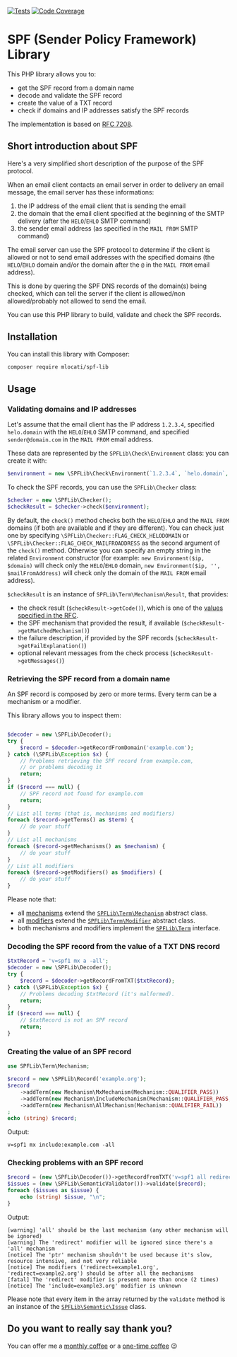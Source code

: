 [![Tests](https://github.com/mlocati/spf-lib/workflows/Tests/badge.svg)](https://github.com/mlocati/spf-lib/actions?query=workflow%3A%22Tests%22)
[![Code Coverage](https://codecov.io/gh/mlocati/spf-lib/branch/master/graph/badge.svg)](https://codecov.io/gh/mlocati/spf-lib)


# SPF (Sender Policy Framework) Library

This PHP library allows you to:

- get the SPF record from a domain name
- decode and validate the SPF record
- create the value of a TXT record
- check if domains and IP addresses satisfy the SPF records

The implementation is based on [RFC 7208](https://tools.ietf.org/html/rfc7208).

## Short introduction about SPF

Here's a very simplified short description of the purpose of the SPF protocol.

When an email client contacts an email server in order to delivery an email message, the email server has these informations:

1. the IP address of the email client that is sending the email
2. the domain that the email client specified at the beginning of the SMTP delivery (after the `HELO`/`EHLO` SMTP command)
3. the sender email address (as specified in the `MAIL FROM` SMTP command)

The email server can use the SPF protocol to determine if the client is allowed or not to send email addresses with the specified domains (the `HELO`/`EHLO` domain and/or the domain after the `@` in the `MAIL FROM` email address).

This is done by quering the SPF DNS records of the domain(s) being checked, which can tell the server if the client is allowed/non allowed/probably not allowed to send the email.

You can use this PHP library to build, validate and check the SPF records.

## Installation

You can install this library with Composer:

```sh
composer require mlocati/spf-lib
```

## Usage

### Validating domains and IP addresses

Let's assume that the email client has the IP address `1.2.3.4`, specified `helo.domain` with the `HELO`/`EHLO` SMTP command, and specified `sender@domain.com` in the `MAIL FROM` email address.

These data are represented by the `SPFLib\Check\Environment` class: you can create it with:

```php
$environment = new \SPFLib\Check\Environment(`1.2.3.4`, `helo.domain`, `sender@domain.com`);
```

To check the SPF records, you can use the `SPFLib\Checker` class:

```php
$checker = new \SPFLib\Checker();
$checkResult = $checker->check($environment);
```

By default, the `check()` method checks both the `HELO`/`EHLO` and the `MAIL FROM` domains (if both are available and if they are different).
You can check just one by specifying `\SPFLib\Checker::FLAG_CHECK_HELODOMAIN` or `\SPFLib\Checker::FLAG_CHECK_MAILFROADDRESS` as the second argument of the `check()` method.
Otherwise you can specify an empty string in the related `Environment` constructor (for example: `new Environment($ip, $domain)` will check only the `HELO`/`EHLO` domain, `new Environment($ip, '', $mailFromAddress)` will check only the domain of the `MAIL FROM` email address).

`$checkResult` is an instance of `SPFLib\Term\Mechanism\Result`, that provides:

- the check result (`$checkResult->getCode()`), which is one of the [values specified in the RFC](https://tools.ietf.org/html/rfc7208#section-2.6).
- the SPF mechanism that provided the result, if available (`$checkResult->getMatchedMechanism()`)
- the failure description, if provided by the SPF records (`$checkResult->getFailExplanation()`)
- optional relevant messages from the check process (`$checkResult->getMessages()`)

### Retrieving the SPF record from a domain name

An SPF record is composed by zero or more terms. Every term can be a mechanism or a modifier.

This library allows you to inspect them:

```php

$decoder = new \SPFLib\Decoder();
try {
    $record = $decoder->getRecordFromDomain('example.com');
} catch (\SPFLib\Exception $x) {
    // Problems retrieving the SPF record from example.com,
    // or problems decoding it
    return;
}
if ($record === null) {
    // SPF record not found for example.com
    return;
}
// List all terms (that is, mechanisms and modifiers)
foreach ($record->getTerms() as $term) {
    // do your stuff
}
// List all mechanisms
foreach ($record->getMechanisms() as $mechanism) {
    // do your stuff
}
// List all modifiers
foreach ($record->getModifiers() as $modifiers) {
    // do your stuff
}
```

Please note that:

- all [mechanisms](https://github.com/mlocati/spf-lib/tree/master/src/Term/Mechanism) extend the [`SPFLib\Term\Mechanism`](https://github.com/mlocati/spf-lib/blob/master/src/Term/Mechanism.php) abstract class.
- all [modifiers](https://github.com/mlocati/spf-lib/tree/master/src/Term/Modifier) extend the [`SPFLib\Term\Modifier`](https://github.com/mlocati/spf-lib/blob/master/src/Term/Modifier.php) abstract class.
- both mechanisms and modifiers implement the [`SPFLib\Term`](https://github.com/mlocati/spf-lib/blob/master/src/Term.php) interface.

### Decoding the SPF record from the value of a TXT DNS record

```php
$txtRecord = 'v=spf1 mx a -all';
$decoder = new \SPFLib\Decoder();
try {
    $record = $decoder->getRecordFromTXT($txtRecord);
} catch (\SPFLib\Exception $x) {
    // Problems decoding $txtRecord (it's malformed).
    return;
}
if ($record === null) {
    // $txtRecord is not an SPF record
    return;
}
```

### Creating the value of an SPF record

```php
use SPFLib\Term\Mechanism;

$record = new \SPFLib\Record('example.org');
$record
    ->addTerm(new Mechanism\MxMechanism(Mechanism::QUALIFIER_PASS))
    ->addTerm(new Mechanism\IncludeMechanism(Mechanism::QUALIFIER_PASS, 'example.com'))
    ->addTerm(new Mechanism\AllMechanism(Mechanism::QUALIFIER_FAIL))
;
echo (string) $record;
```

Output:

```
v=spf1 mx include:example.com -all
```

### Checking problems with an SPF record

```php
$record = (new \SPFLib\Decoder())->getRecordFromTXT('v=spf1 all redirect=example1.org redirect=example2.org ptr:foo.bar mx include=example3.org');
$issues = (new \SPFLib\SemanticValidator())->validate($record);
foreach ($issues as $issue) {
    echo (string) $issue, "\n";
}
```

Output:

```
[warning] 'all' should be the last mechanism (any other mechanism will be ignored)
[warning] The 'redirect' modifier will be ignored since there's a 'all' mechanism
[notice] The 'ptr' mechanism shouldn't be used because it's slow, resource intensive, and not very reliable
[notice] The modifiers ('redirect=example1.org', 'redirect=example2.org') should be after all the mechanisms
[fatal] The 'redirect' modifier is present more than once (2 times)
[notice] The 'include=example3.org' modifier is unknown
```

Please note that every item in the array returned by the `validate` method is an instance of the [`SPFLib\Semantic\Issue`](https://github.com/mlocati/spf-lib/blob/master/src/Semantic/Issue.php) class.


## Do you want to really say thank you?

You can offer me a [monthly coffee](https://github.com/sponsors/mlocati) or a [one-time coffee](https://paypal.me/mlocati) :wink:
